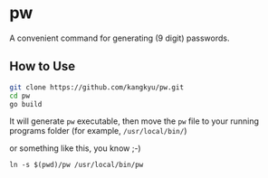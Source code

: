 # pw
A convenient command for generating (9 digit) passwords.

## How to Use

```sh
git clone https://github.com/kangkyu/pw.git
cd pw
go build
```

It will generate `pw` executable,
then move the `pw` file to your running programs folder (for example, `/usr/local/bin/`)

or something like this, you know ;-)

```
ln -s $(pwd)/pw /usr/local/bin/pw
```
